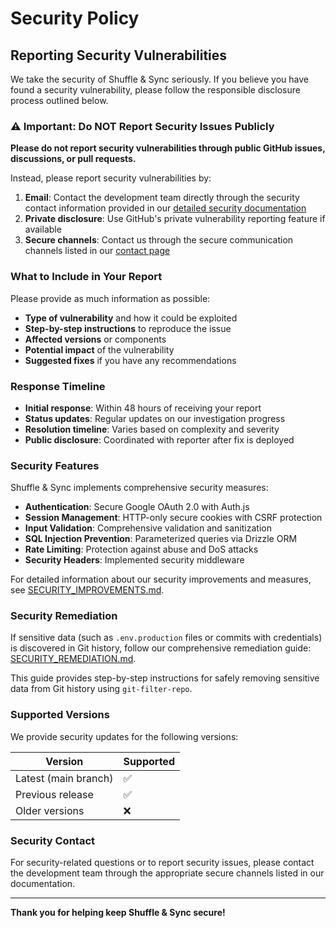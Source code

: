 # Security Policy

## Reporting Security Vulnerabilities

We take the security of Shuffle & Sync seriously. If you believe you have found a security vulnerability, please follow the responsible disclosure process outlined below.

### ⚠️ Important: Do NOT Report Security Issues Publicly

**Please do not report security vulnerabilities through public GitHub issues, discussions, or pull requests.**

Instead, please report security vulnerabilities by:

1. **Email**: Contact the development team directly through the security contact information provided in our [detailed security documentation](./docs/SECURITY_IMPROVEMENTS.md)
2. **Private disclosure**: Use GitHub's private vulnerability reporting feature if available
3. **Secure channels**: Contact us through the secure communication channels listed in our [contact page](./client/src/pages/contact.tsx)

### What to Include in Your Report

Please provide as much information as possible:

- **Type of vulnerability** and how it could be exploited
- **Step-by-step instructions** to reproduce the issue
- **Affected versions** or components
- **Potential impact** of the vulnerability
- **Suggested fixes** if you have any recommendations

### Response Timeline

- **Initial response**: Within 48 hours of receiving your report
- **Status updates**: Regular updates on our investigation progress
- **Resolution timeline**: Varies based on complexity and severity
- **Public disclosure**: Coordinated with reporter after fix is deployed

### Security Features

Shuffle & Sync implements comprehensive security measures:

- **Authentication**: Secure Google OAuth 2.0 with Auth.js
- **Session Management**: HTTP-only secure cookies with CSRF protection
- **Input Validation**: Comprehensive validation and sanitization
- **SQL Injection Prevention**: Parameterized queries via Drizzle ORM
- **Rate Limiting**: Protection against abuse and DoS attacks
- **Security Headers**: Implemented security middleware

For detailed information about our security improvements and measures, see [SECURITY_IMPROVEMENTS.md](./docs/SECURITY_IMPROVEMENTS.md).

### Security Remediation

If sensitive data (such as `.env.production` files or commits with credentials) is discovered in Git history, follow our comprehensive remediation guide: [SECURITY_REMEDIATION.md](./docs/SECURITY_REMEDIATION.md).

This guide provides step-by-step instructions for safely removing sensitive data from Git history using `git-filter-repo`.

### Supported Versions

We provide security updates for the following versions:

| Version              | Supported |
| -------------------- | --------- |
| Latest (main branch) | ✅        |
| Previous release     | ✅        |
| Older versions       | ❌        |

### Security Contact

For security-related questions or to report security issues, please contact the development team through the appropriate secure channels listed in our documentation.

---

**Thank you for helping keep Shuffle & Sync secure!**
